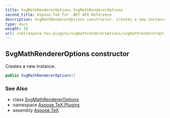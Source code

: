 ```yaml
---
title: SvgMathRendererOptions.SvgMathRendererOptions
second_title: Aspose.TeX for .NET API Reference
description: SvgMathRendererOptions constructor. Creates a new instance
type: docs
weight: 10
url: /net/aspose.tex.plugins/svgmathrendereroptions/svgmathrendereroptions/
---
```

## SvgMathRendererOptions constructor

Creates a new instance.

```csharp
public SvgMathRendererOptions()
```

### See Also

* class [SvgMathRendererOptions](../)
* namespace [Aspose.TeX.Plugins](../../svgmathrendereroptions/)
* assembly [Aspose.TeX](../../../)


